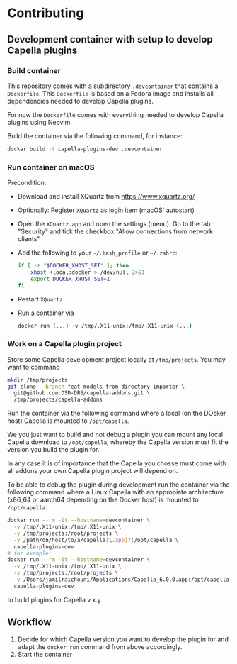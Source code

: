 <!--
  Copyright DB InfraGO AG and contributors
  SPDX-License-Identifier: Apache-2.0
-->

# Contributing

## Development container with setup to develop Capella plugins

### Build container

This repository comes with a subdirectory `.devcontainer` that contains a
`Dockerfile`. This `Dockerfile` is based on a Fedora image and installs all
dependencies needed to develop Capella plugins.

For now the `Dockerfile` comes with everything needed to develop Capella
plugins using Neovim.


Build the container via the following command, for instance:

```bash
docker build -t capella-plugins-dev .devcontainer
```

### Run container on macOS

Precondition:

- Download and install XQuartz from https://www.xquartz.org/
- Optionally: Register `XQuartz` as login item (macOS' autostart)
- Open the `XQuartz.app` and open the settings (menu).
  Go to the tab "Security" and tick the checkbox "Allow connections from
  network clients"
- Add the following to your `~/.bash_profile` or `~/.zshrc`:

  ```bash
  if [ -z "$DOCKER_XHOST_SET" ]; then
      xhost +local:docker > /dev/null 2>&1
      export DOCKER_XHOST_SET=1
  fi
  ```
- Restart `XQuartz`
- Run a container via

  ```bash
  docker run (...) -v /tmp/.X11-unix:/tmp/.X11-unix (...)
  ```

### Work on a Capella plugin project

Store some Capella development project locally at `/tmp/projects`.
You may want to command

```bash
mkdir /tmp/projects
git clone --branch feat-models-from-directory-importer \
  git@github.com:DSD-DBS/capella-addons.git \
  /tmp/projects/capella-addons
```

Run the container via the following command where a local (on the DOcker host)
Capella is mounted to `/opt/capella`.

We you just want to build and not debug a plugin you can mount any local
Capella download to `/opt/capella`, whereby the Capella version must fit the
version you build the plugin for.

In any case it is of importance that the Capella you chosse must come with all
addons your own Capella plugin project will depend on.

To be able to debug the plugin during development run the container via the
following command where a Linux Capella with an appropiate architecture (x86_64
or aarch64 depending on the Docker host) is mounted to `/opt/capella`:

```bash
docker run --rm -it --hostname=devcontainer \
  -v /tmp/.X11-unix:/tmp/.X11-unix \
  -v /tmp/projects:/root/projects \
  -v /path/on/host/to/a/capella[\.app]?:/opt/capella \
  capella-plugins-dev
# for example:
docker run --rm -it --hostname=devcontainer \
  -v /tmp/.X11-unix:/tmp/.X11-unix \
  -v /tmp/projects:/root/projects \
  -v /Users/jamilraichouni/Applications/Capella_6.0.0.app:/opt/capella \
  capella-plugins-dev
```

to build plugins for Capella v.x.y

## Workflow

1. Decide for which Capella version you want to develop the plugin for and
   adapt the `docker run` command from above accordingly.
1. Start the container
